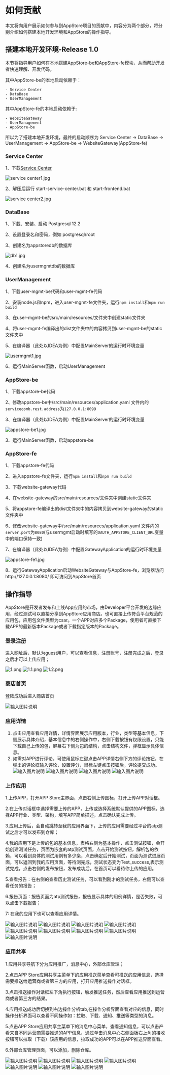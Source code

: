 如何贡献
==========================

本文将向用户展示如何参与到AppStore项目的贡献中，内容分为两个部分，将分别介绍如何搭建本地开发环境和AppStore的操作指导。

## 搭建本地开发环境-Release 1.0

本节将指导用户如何在本地搭建AppStore-be和AppStore-fe模块，从而帮助开发者快速理解、开发代码。

其中AppStore-be的本地启动依赖于：
```
- Service Center
- DataBase
- UserManagement
```
其中AppStore-fe的本地启动依赖于:
```
- WebsiteGateway
- UserManagement
- AppStore-be
```
所以为了搭建本地开发环境，最终的启动顺序为 Service Center -> DataBase -> UserManagement -> AppStore-be -> WebsiteGateway(AppStore-fe)

### Service Center

1、下载[Service Center](http://servicecomb.apache.org/cn/release/service-center-downloads/)

![](/uploads/images/2020/0908/153700_b069cf5f_7625245.jpeg "service center1.jpg")

2、解压后运行 start-service-center.bat  和  start-frontend.bat

![](/uploads/images/2020/0908/153735_4dafd335_7625245.jpeg "service center2.jpg")

### DataBase

1、下载、安装、启动 Postgresql 12.2

2、设置登录名和密码，例如 postgresql/root

3、创建名为appstoredb的数据库

![](/uploads/images/2020/0908/153833_89c54e53_7625245.jpeg "db1.jpg")

4、创建名为usermgmtdb的数据库

### UserManagement

1、下载user-mgmt-be代码和user-mgmt-fe代码

2、安装node.js和npm，进入user-mgmt-fe文件夹，运行`npm install`和`npm run build`

3、在user-mgmt-be的src/main/resources/文件夹中创建static文件夹

4、将user-mgmt-fe编译出的dist文件夹中的内容拷贝到user-mgmt-be的static文件夹中

5、在编译器（此处以IDEA为例）中配置MainServer的运行时环境变量

![](/uploads/images/2020/0908/154011_896d887f_7625245.jpeg "usermgmt1.jpg")

6、运行MainServer函数，启动UserManagement

### AppStore-be

1、下载appstore-be代码

2、修改appstore-be中/src/main/resources/application.yaml 文件内的`servicecomb.rest.address`为`127.0.0.1:8099`

3、在编译器（此处以IDEA为例）中配置MainServer的运行时环境变量

![](/uploads/images/2020/0908/154023_9c49d20c_7625245.jpeg "appstore-be1.jpg")

3、运行MainServer函数，启动appstore-be

### AppStore-fe

1、下载appstore-fe代码

2、进入appstore-fe文件夹，运行`npm install`和`npm run build`

3、下载website-gateway代码

4、在website-gateway的src/main/resources/文件夹中创建static文件夹

5、将appstore-fe编译出的dist文件夹中的内容拷贝到website-gateway的static文件夹中

6、修改website-gateway中/src/main/resources/application.yaml 文件内的`server.port`为`8080`(与usermgmt启动时填写的`OAUTH_APPSTORE_CLIENT_URL`变量中的端口保持一致)

7、在编译器（此处以IDEA为例）中配置GatewayApplication的运行时环境变量

![](/uploads/images/2020/0908/154035_12e727fc_7625245.jpeg "appstore-fe1.jpg")

8、运行GatewayApplication启动WebsiteGateway与AppStore-fe，浏览器访问http://127.0.0.1:8080/ 即可访问到AppStore首页

## 操作指导

AppStore是开发者发布和上线App应用的市场，由Developer平台开发的边缘应用，经过测试可以直接分享到AppStore应用商店。也可直接上传符合平台规范的应用包，应用包文件类型为csar。一个APP对应多个Package，使用者可直接下载APP的最新版本Package或者下载指定版本的Package。

### 登录注册
 进入网址后，默认为guest用户，可以查看信息，注册账号，注册完成之后，登录之后才可以上传应用；

![](/uploads/images/2020/v1.0/appstore_guide/1.png "1.png")
![](/uploads/images/2020/v1.0/appstore_guide/1.1.png "1.1.png")
![](/uploads/images/2020/v1.0/appstore_guide/1.2.png "1.2.png")


### 商店首页
登陆成功后进入商店首页

![输入图片说明](https://images.gitee.com/uploads/images/2020/1228/195719_67b7d8fb_5416924.png "2.png")

### 应用详情
1. 点击应用查看应用详情，详情界面展示应用版本，行业，类型等基本信息，下侧展示具体介绍，基本信息中的右侧操作中，右侧下载按钮有权限设置，只能下载自己上传的包，屏幕右下侧为包的结构，点击结构文件，弹框显示具体信息。
2. 如需对APP进行评论，可使用鼠标左键点击APP详情右侧下方的评论按钮，在弹出的评论框输入评论，设置评分，鼠标左键点击按钮后，评论提交成功。
![输入图片说明](https://images.gitee.com/uploads/images/2020/1228/195922_952890b9_5416924.png "3.png")
![输入图片说明](https://images.gitee.com/uploads/images/2020/1228/200018_310f51c1_5416924.png "4.png")
![输入图片说明](https://images.gitee.com/uploads/images/2020/1228/200028_2fd0a416_5416924.png "5.png")
![输入图片说明](https://images.gitee.com/uploads/images/2020/1228/200044_bd4c352e_5416924.png "6.png")


### 上传应用
1.上传APP，打开APP Store主界面，点击右侧上传图标，打开上传APP对话框。

2.在上传对话框中选择需要上传的APP，上传或选择系统默认提供的APP图标，选择APP行业、类型、架构，填写APP简单描述，点击确认完成上传。

3.应用上传后，会自动跳转至我的应用界面下，上传的应用需要经过平台的atp测试之后才可以发布到仓库；

4.我的应用下是上传的包的基本信息，表格右侧为基本操作，点击测试按钮，会开始创建测试任务，页面为嵌套的atp测试页面，点击开始测试按钮，解析包的依赖，可以看到具体的测试用例有多少条，点击确定后开始测试，页面为测试进展页面，可以返回到我的应用页面，等待测完成，测试状态变为Test_success,表示测试完成，点击右侧的发布按钮，发布成功后，在首页可以看待你上传的应用。

5.查看报告：在右侧的查看历史测试任务，可以看到刚才的测试任务，右侧可以查看任务的报告；

6.报告页面：报告页面为atp测试报告，报告显示具体的用例详情，是否失败，可以点击下载报告；

7: 在我的应用下也可以查看应用详情。

![输入图片说明](https://images.gitee.com/uploads/images/2020/1228/201714_d8d3f733_5416924.png "8.png")
![输入图片说明](https://images.gitee.com/uploads/images/2020/1228/201727_025bb324_5416924.png "9.png")
![输入图片说明](https://images.gitee.com/uploads/images/2020/1228/201737_c70265b0_5416924.png "10.png")
![输入图片说明](https://images.gitee.com/uploads/images/2020/1228/201750_a4bc685f_5416924.png "11.png")
![输入图片说明](https://images.gitee.com/uploads/images/2020/1228/201800_a27ac18b_5416924.png "12.png")
![输入图片说明](https://images.gitee.com/uploads/images/2020/1228/201811_2e74f064_5416924.png "13.png")
![输入图片说明](https://images.gitee.com/uploads/images/2020/1228/201823_ce0f2bb1_5416924.png "14.png")
![输入图片说明](https://images.gitee.com/uploads/images/2020/1228/201857_681d7cba_5416924.png "15.png")
![输入图片说明](https://images.gitee.com/uploads/images/2020/1228/201920_17990db8_5416924.png "16.png")

### 应用共享
1.应用共享导航下分为应用推广，消息中心，外部仓库管理；

2.点击APP Store应用共享主菜单下的应用推送菜单查看可推送的应用信息，选择需要推送给运营商或者第三方的应用，打开应用推送操作对话框。

3.点击推送操作对话框左下角执行按钮，触发推送任务，然后查看应用推送到运营商或者第三方的结果。

4.应用推送成功后切换到右边操作分析tab,在操作分析界面查看对应的信息，同时操作分析界面可以查看不同操作如：拉取、下载、通知、推送等类型的消息。

5.点击APP Store应用共享主菜单下的消息中心菜单，查看通知信息，可以点击产看来自不同运营商需要推送的APP信息，通过单击消息中心右侧面板右上角的接收按钮可以拉取（下载）该应用的信息，拉取成功的APP可以在APP推送界面查看。

6.外部仓库管理页面，可以添加，删除仓库。

![输入图片说明](https://images.gitee.com/uploads/images/2020/1228/204016_4bb84419_5416924.png "23.png")
![输入图片说明](https://images.gitee.com/uploads/images/2020/1228/203849_49ff76de_5416924.png "17.png")
![输入图片说明](https://images.gitee.com/uploads/images/2020/1228/203904_238a73ca_5416924.png "18.png")
![输入图片说明](https://images.gitee.com/uploads/images/2020/1228/203913_356abb63_5416924.png "19.png")
![输入图片说明](https://images.gitee.com/uploads/images/2020/1228/203929_3f6bc356_5416924.png "20.png")
![输入图片说明](https://images.gitee.com/uploads/images/2020/1228/203949_86da9907_5416924.png "21.png")
![输入图片说明](https://images.gitee.com/uploads/images/2020/1228/204002_09a23fed_5416924.png "22.png")
